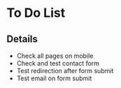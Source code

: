# To Do List

## Details

- Check all pages on mobile
- Check and test contact form
- Test redirection after form submit
- Test email on form submit
